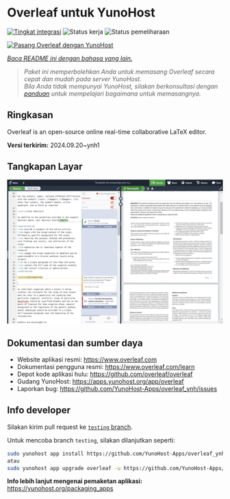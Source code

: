 <!--
N.B.: README ini dibuat secara otomatis oleh <https://github.com/YunoHost/apps/tree/master/tools/readme_generator>
Ini TIDAK boleh diedit dengan tangan.
-->

# Overleaf untuk YunoHost

[![Tingkat integrasi](https://dash.yunohost.org/integration/overleaf.svg)](https://ci-apps.yunohost.org/ci/apps/overleaf/) ![Status kerja](https://ci-apps.yunohost.org/ci/badges/overleaf.status.svg) ![Status pemeliharaan](https://ci-apps.yunohost.org/ci/badges/overleaf.maintain.svg)

[![Pasang Overleaf dengan YunoHost](https://install-app.yunohost.org/install-with-yunohost.svg)](https://install-app.yunohost.org/?app=overleaf)

*[Baca README ini dengan bahasa yang lain.](./ALL_README.md)*

> *Paket ini memperbolehkan Anda untuk memasang Overleaf secara cepat dan mudah pada server YunoHost.*  
> *Bila Anda tidak mempunyai YunoHost, silakan berkonsultasi dengan [panduan](https://yunohost.org/install) untuk mempelajari bagaimana untuk memasangnya.*

## Ringkasan

Overleaf is an open-source online real-time collaborative LaTeX editor.


**Versi terkirim:** 2024.09.20~ynh1

## Tangkapan Layar

![Tangkapan Layar pada Overleaf](./doc/screenshots/screenshot.png)

## Dokumentasi dan sumber daya

- Website aplikasi resmi: <https://www.overleaf.com>
- Dokumentasi pengguna resmi: <https://www.overleaf.com/learn>
- Depot kode aplikasi hulu: <https://github.com/overleaf/overleaf>
- Gudang YunoHost: <https://apps.yunohost.org/app/overleaf>
- Laporkan bug: <https://github.com/YunoHost-Apps/overleaf_ynh/issues>

## Info developer

Silakan kirim pull request ke [`testing` branch](https://github.com/YunoHost-Apps/overleaf_ynh/tree/testing).

Untuk mencoba branch `testing`, silakan dilanjutkan seperti:

```bash
sudo yunohost app install https://github.com/YunoHost-Apps/overleaf_ynh/tree/testing --debug
atau
sudo yunohost app upgrade overleaf -u https://github.com/YunoHost-Apps/overleaf_ynh/tree/testing --debug
```

**Info lebih lanjut mengenai pemaketan aplikasi:** <https://yunohost.org/packaging_apps>
